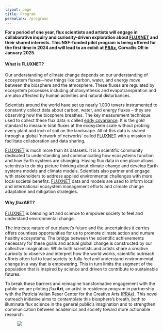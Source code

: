 ```yaml
---
layout: page
title: Program
permalink: /program/
---
```

<!-- Google tag (gtag.js) -->
<script async src="https://www.googletagmanager.com/gtag/js?id=G-BZ7FX1WQPT"></script>
<script>
  window.dataLayer = window.dataLayer || [];
  function gtag(){dataLayer.push(arguments);}
  gtag('js', new Date());

  gtag('config', 'G-BZ7FX1WQPT');
</script>

<b>For a period of one year, flux scientists and artists will engage in collaborative inquiry and curiosity-driven exploration about <a href = "https://fluxnet.org/">FLUXNET</a> and their shared interests. This NSF-funded pilot program is being offered for the first time in 2024 and will lead to an exibit at <a href = "https://prax.oregonstate.edu/">PRAx</a>, Corvallis OR in January 2025.</b>


<h4>What is FLUXNET?</h4>

Our understanding of climate change depends on our understanding of ecosystem fluxes—how things like carbon, water, and energy move between the biosphere and the atmosphere. These fluxes are regulated by ecosystem processes including photosynthesis and evapotranspiration and are also affected by human activities and natural disturbances. 

Scientists around the world have set up nearly 1,000 towers instrumented to constantly collect data about carbon, water, and energy fluxes – they are observing how the biosphere breathes. The key measurement technique used to collect these flux data is called <a href = "https://www.youtube.com-/watch?v=CR4Anc8Mkas">eddy covariance</a>. It is the gold standard to measure total fluxes at the ecosystem scale without probing every plant and inch of soil on the landscape. All of this data is shared through a global ‘network of networks’ called <a href = "https://fluxnet.org/">FLUXNET</a> with a mission to facilitate collaboration and data sharing.

<a href = "https://fluxnet.org/">FLUXNET</a> is much more than its datasets. It is a scientific community dedicated to understanding and communicating how ecosystems function and how Earth systems are changing. Having flux data in one place allows scientists to do big-picture thinking about climate change and develop Earth systems models and climate models. Scientists also partner and engage with stakeholders to address applied environmental challenges with more local societal benefits. <a href = "https://fluxnet.org/">FLUXNET</a> data and models are used to inform local and international ecosystem management efforts and climate change adaptation and mitigation strategies.

<h4>Why <i>flux</i><b>ART</b>?</h4>

<a href = "https://fluxnet.org/">FLUXNET</a> is blending art and science to empower society to feel and understand environmental change.

The intricate nature of our planet’s future and the uncertainties it carries offers countless opportunities for us to promote climate action and nurture healthy ecosystems. The bridge between the scientific achievements necessary for these goals and actual global change is constructed by our collective imagination. While both scientists and artists share a creative curiosity to observe and interpret how the world works, scientific outreach efforts often fail to lead society to fully feel and understand environmental change in a way that is empowering. This in turn limits the segment of the population that is inspired by science and driven to contribute to sustainable futures.

To break these barriers and reimagine transformative engagement with the public we are piloting <i>flux</i><b>Art</b>, an artist in residency program in partnership with the Patricia Valian Reser Center for the Creative Arts (<a href = "https://prax.oregonstate.edu/">PRAx</a>). This novel outreach initiative aims to contemplate this biosphere’s breath, both to illuminate flux science in the general public’s imagination and to strengthen communication between academics and society toward more actionable research. 

<figure>
  <img src="https://fluxnetart.github.io/images/metolius.JPG" class="center">
</figure>